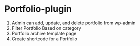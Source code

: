 # Portfolio-plugin

1) Admin can add, update, and delete portfolio from wp-admin
2) Filter Portfolio Based on category
3) Portfolio archive template page
4) Create shortcode for a Portfolio
